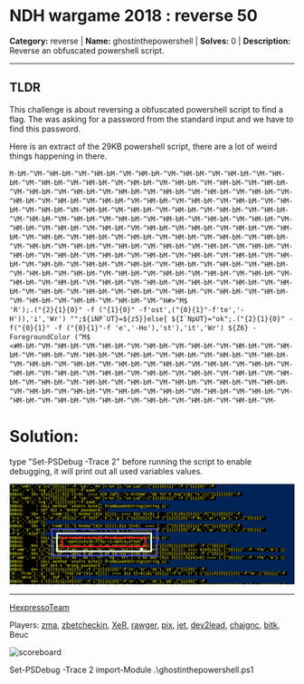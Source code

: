 
# NDH wargame 2018 : reverse 50

**Category:** reverse |
**Name:** ghostinthepowershell |
**Solves:** 0 |
**Description:** Reverse an obfuscated powershell script.

___
## TLDR

This challenge is about reversing a obfuscated powershell script to find a flag. The was asking for a password from the standard input and we have to find this password.

Here is an extract of the 29KB powershell script, there are a lot of weird things happening in there.
```
M-bM-^VM-^HM-bM-^VM-^HM-bM-^VM-^HM-bM-^VM-^HM-bM-^VM-^HM-bM-^VM-^HM-bM-^VM-^HM-bM-^VM-^HM-bM-^VM-^HM-bM-^VM-^HM-bM-^VM-^HM-bM-^VM-^HM-bM-^VM-^HM-bM-^VM-^HM-bM-^VM-^HM-bM-^VM-^HM-bM-^VM-^HM-bM-^VM-^HM-bM-^VM-^HM-bM-^VM-^HM-bM-^VM-^HM-bM-^VM-^HM-bM-^VM-^HM-bM-^VM-^HM-bM-^VM-^HM-bM-^VM-^HM-bM-^VM-^HM-bM-^VM-^HM-bM-^VM-^HM-bM-^VM-^HM-bM-^VM-^HM-bM-^VM-^HM-bM-^VM-^HM-bM-^VM-^HM-bM-^VM-^HM-bM-^VM-^HM-bM-^VM-^HM-bM-^VM-^HM-bM-^VM-^HM-bM-^VM-^HM-bM-^VM-^HM-bM-^VM-^HM-bM-^VM-^HM-bM-^VM-^HM-bM-^VM-^HM-bM-^VM-^HM-bM-^VM-^HM-bM-^VM-^HM-bM-^VM-^HM-bM-^VM-^HM-bM-^VM-^HM-bM-^VM-^HM-bM-^VM-^HM-bM-^VM-^HM-bM-^VM-^HM-bM-^VM-^HM-bM-^VM-^HM-bM-^VM-^HM-bM-^VM-^HM-bM-^VM-^HM-bM-^VM-^HM-bM-^VM-^HM-bM-^VM-^HM-bM-^VM-^HM-bM-^VM-^HM-bM-^VM-^HM-bM-^VM-^HM-bM-^VM-^HM-bM-^VM-^HM-bM-^VM-^HM-bM-^VM-^HM-bM-^VM-^HM-bM-^VM-^HM-bM-^VM-^HM-bM-^VM-^HM-bM-^VM-^HM-bM-^VM-^HM-bM-^VM-^HM-bM-^VM-^HM-bM-^VM-^HM-bM-^VM-^HM-bM-^VM-^HM-bM-^VM-^HM-bM-^VM-^HM-bM-^VM-^HM-bM-^VM-^HM-bM-^VM-^HM-bM-^VM-^HM-bM-^VM-^HM-bM-^VM-^HM-bM-^VM-^HM-bM-^VM-^H#>^M$
'R');.("{2}{1}{0}" -f ("{1}{0}" -f'ost',("{0}{1}"-f'te','-H')),'i','Wr') "";${iNP`UT}=${z5}}else{ ${I`NpUT}="ok";.("{2}{1}{0}" -f("{0}{1}" -f ("{0}{1}"-f 'e','-Ho'),'st'),'it','Wr') ${Z6} -ForegroundColor (^M$
<#M-bM-^VM-^HM-bM-^VM-^HM-bM-^VM-^HM-bM-^VM-^HM-bM-^VM-^HM-bM-^VM-^HM-bM-^VM-^HM-bM-^VM-^HM-bM-^VM-^HM-bM-^VM-^HM-bM-^VM-^HM-bM-^VM-^HM-bM-^VM-^HM-bM-^VM-^HM-bM-^VM-^HM-bM-^VM-^HM-bM-^VM-^HM-bM-^VM-^HM-bM-^VM-^HM-bM-^VM-^HM-bM-^VM-^HM-bM-^VM-^HM-bM-^VM-^HM-bM-^VM-^HM-bM-^VM-^HM-bM-^VM-^HM-bM-^VM-^HM-bM-^VM-^HM-bM-^VM-^HM-bM-^VM-^HM-bM-^VM-^HM-bM-^VM-^HM-bM-^VM-^HM-bM-^VM-^HM-bM-^VM-^HM-bM-^VM-^HM-bM-^VM-^HM-bM-^VM-^HM-bM-^VM-^HM-bM-^VM-^HM-bM-^VM-^HM-bM-^VM-^HM-bM-^VM-^HM-bM-^VM-
```

# Solution:

type "Set-PSDebug -Trace 2" before running the script to enable debugging, it will print out all used variables values.

![flag](ghostinthepowershell.png)

----
[HexpressoTeam](https://twitter.com/HexpressoCTF)

Players: [zma](https://twitter.com/_zm_a), [zbetcheckin](https://twitter.com/zbetcheckin), [XeR](https://github.com/XeR), [rawger](https://twitter.com/_rawger), [pix](https://twitter.com/pix), [jet](https://twitter.com/___jet_), [dev2lead](https://twitter.com/dev2lead), [chaignc](https://twitter.com/chaignc), [bitk](https://twitter.com/BitK_), Beuc

![scoreboard](https://raw.githubusercontent.com/nongiach/writeups_ctf/master/2018/ndh_wargame/scoreboard.jpg)

Set-PSDebug -Trace 2
import-Module .\ghostinthepowershell.ps1
